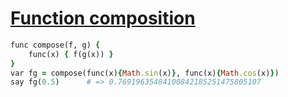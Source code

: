 [1]: http://rosettacode.org/wiki/Function_composition

# [Function composition][1]

```ruby
func compose(f, g) {
    func(x) { f(g(x)) }
}
var fg = compose(func(x){Math.sin(x)}, func(x){Math.cos(x)})
say fg(0.5)      # => 0.76919635484100842185251475805107
```
